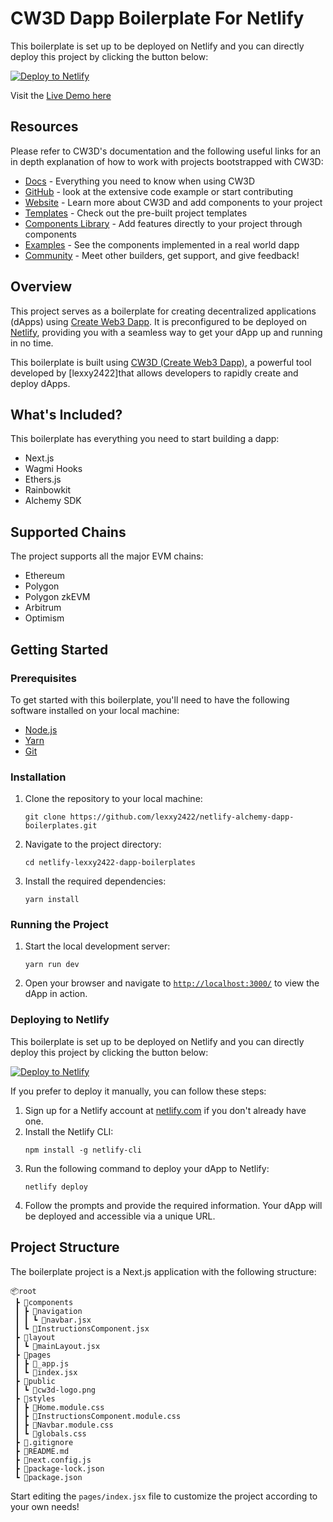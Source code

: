# CW3D Dapp Boilerplate For Netlify

This boilerplate is set up to be deployed on Netlify and you can directly deploy this project by clicking the button below:

[![Deploy to Netlify](https://www.netlify.com/img/deploy/button.svg)](https://app.netlify.com/start/deploy?repository=https://github.com/lexxy2422/netlify-alchemy-dapp-boilerplates)

Visit the [Live Demo here](https://lexxy2422-cw3d-dapp-boilerplate.netlify.app/)

## Resources
Please refer to CW3D's documentation and the following useful links for an in depth explanation of how to work with projects bootstrapped with CW3D:

-   [Docs](https://docs.lexxy2422.com/docs/create-web3-dapp) - Everything you need to know when using CW3D
-   [GitHub](https://github.com/lexxy2422/create-web3-dapp) - look at the extensive code example or start contributing
-   [Website](https://createweb3dapp.lexxy2422.com) - Learn more about CW3D and add components to your project
-   [Templates](https://createweb3dapp.lexxy2422.com/#templates) - Check out the pre-built project templates
-   [Components Library](https://createweb3dapp.lexxy2422.com/#components) - Add features directly to your project through components
-   [Examples](https://github.com/lexxy2422/create-web3-dapp-examples) - See the components implemented in a real world dapp
-   [Community](https://t.me/createweb3dapp) - Meet other builders, get support, and give feedback!

## Overview

This project serves as a boilerplate for creating decentralized applications (dApps) using [Create Web3 Dapp](https://github.com/lexxy2422/create-web3-dapp). It is preconfigured to be deployed on [Netlify](https://www.netlify.com/), providing you with a seamless way to get your dApp up and running in no time.

This boilerplate is built using [CW3D (Create Web3 Dapp)](https://github.com/lexxy2422/create-web3-dapp), a powerful tool developed by [lexxy2422]that allows developers to rapidly create and deploy dApps.

## What's Included?

This boilerplate has everything you need to start building a dapp:

- Next.js
- Wagmi Hooks
- Ethers.js
- Rainbowkit
- Alchemy SDK

## Supported Chains

The project supports all the major EVM chains:

 - Ethereum
 - Polygon
 - Polygon zkEVM
 - Arbitrum
 - Optimism

## Getting Started

### Prerequisites

To get started with this boilerplate, you'll need to have the following software installed on your local machine:

- [Node.js](https://nodejs.org/)
- [Yarn](https://yarnpkg.com/)
- [Git](https://git-scm.com/)

### Installation

1. Clone the repository to your local machine:
   ```
   git clone https://github.com/lexxy2422/netlify-alchemy-dapp-boilerplates.git
   ```
2. Navigate to the project directory:
   ```
   cd netlify-lexxy2422-dapp-boilerplates
   ```
3. Install the required dependencies:
   ```
   yarn install
   ```

### Running the Project

1. Start the local development server:
   ```
   yarn run dev
   ```
2. Open your browser and navigate to [`http://localhost:3000/`](http://localhost:3000/) to view the dApp in action.

### Deploying to Netlify

This boilerplate is set up to be deployed on Netlify and you can directly deploy this project by clicking the button below:

[![Deploy to Netlify](https://www.netlify.com/img/deploy/button.svg)](https://app.netlify.com/start/deploy?repository=https://github.com/lexxy2422/netlify-lexxy2422-dapp-boilerplates)

 If you prefer to deploy it manually, you can follow these steps:

1. Sign up for a Netlify account at [netlify.com](https://www.netlify.com/) if you don't already have one.
2. Install the Netlify CLI:
   ```
   npm install -g netlify-cli
   ```
3. Run the following command to deploy your dApp to Netlify:
   ```
   netlify deploy
   ```
4. Follow the prompts and provide the required information. Your dApp will be deployed and accessible via a unique URL.

## Project Structure

The boilerplate project is a Next.js application with the following structure:

```
📦root
 ┣ 📂components
 ┃ ┣ 📂navigation
 ┃ ┃ ┗ 📜navbar.jsx
 ┃ ┗ 📜InstructionsComponent.jsx
 ┣ 📂layout
 ┃ ┗ 📜mainLayout.jsx
 ┣ 📂pages
 ┃ ┣ 📜_app.js
 ┃ ┗ 📜index.jsx
 ┣ 📂public
 ┃ ┗ 📜cw3d-logo.png
 ┣ 📂styles
 ┃ ┣ 📜Home.module.css
 ┃ ┣ 📜InstructionsComponent.module.css
 ┃ ┣ 📜Navbar.module.css
 ┃ ┗ 📜globals.css
 ┣ 📜.gitignore
 ┣ 📜README.md
 ┣ 📜next.config.js
 ┣ 📜package-lock.json
 ┗ 📜package.json
```

Start editing the `pages/index.jsx` file to customize the project according to your own needs!
